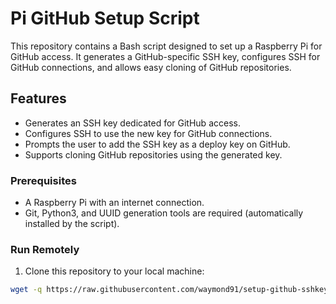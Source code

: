 # Pi GitHub Setup Script

This repository contains a Bash script designed to set up a Raspberry Pi for GitHub access. It generates a GitHub-specific SSH key, configures SSH for GitHub connections, and allows easy cloning of GitHub repositories.

## Features

- Generates an SSH key dedicated for GitHub access.
- Configures SSH to use the new key for GitHub connections.
- Prompts the user to add the SSH key as a deploy key on GitHub.
- Supports cloning GitHub repositories using the generated key.

### Prerequisites

- A Raspberry Pi with an internet connection.
- Git, Python3, and UUID generation tools are required (automatically installed by the script).

### Run Remotely

1. Clone this repository to your local machine:
```bash
wget -q https://raw.githubusercontent.com/waymond91/setup-github-sshkey/main/run.sh -O setup_github.sh && bash setup_github.sh
```
